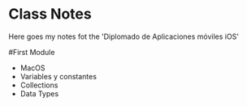 # Class Notes 

Here goes my notes fot the 'Diplomado de Aplicaciones móviles iOS'

#First Module 
- MacOS
- Variables y constantes 
- Collections
- Data Types
